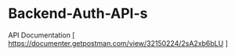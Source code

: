 # Backend-Auth-API-s

API Documentation [ https://documenter.getpostman.com/view/32150224/2sA2xb6bLU ]
